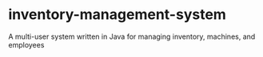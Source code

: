 # inventory-management-system
A multi-user system written in Java for managing inventory, machines, and employees
